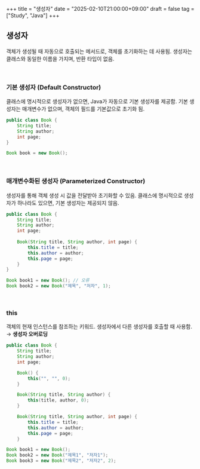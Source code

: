 +++
title = "생성자"
date = "2025-02-10T21:00:00+09:00"
draft = false
tag = ["Study", "Java"]
+++

## 생성자
객체가 생성될 때 자동으로 호출되는 메서드로, 객체를 초기화하는 데 사용됨.
생성자는 클래스와 동일한 이름을 가지며, 반환 타입이 없음.

<br>

### 기본 생성자 (Default Constructor)
클래스에 명시적으로 생성자가 없으면, Java가 자동으로 기본 생성자를 제공함.
기본 생성자는 매개변수가 없으며, 객체의 필드를 기본값으로 초기화 됨.

```java
public class Book {
    String title;
    String author;
    int page;
}
```
```java
Book book = new Book();
```

<br>

### 매개변수화된 생성자 (Parameterized Constructor)

생성자를 통해 객체 생성 시 값을 전달받아 초기화할 수 있음.
클래스에 명시적으로 생성자가 하나라도 있으면, 기본 생성자는 제공되지 않음.

```java
public class Book {
    String title;
    String author;
    int page;
    
    Book(String title, String author, int page) {
        this.title = title;
        this.author = author;
        this.page = page;
    }
}
```
```java
Book book1 = new Book(); // 오류
Book book2 = new Book("제목", "저자", 1);
```

<br>

### this
객체의 현재 인스턴스를 참조하는 키워드.
생성자에서 다른 생성자를 호출할 때 사용함. → **생성자 오버로딩**

```java
public class Book {
    String title;
    String author;
    int page;

    Book() {
        this("", "", 0);
    }

    Book(String title, String author) {
        this(title, author, 0);
    }

    Book(String title, String author, int page) {
        this.title = title;
        this.author = author;
        this.page = page;
    }
```
```java
Book book1 = new Book();
Book book2 = new Book("제목1", "저자1");
Book book3 = new Book("제목2", "저자2", 2);
```
